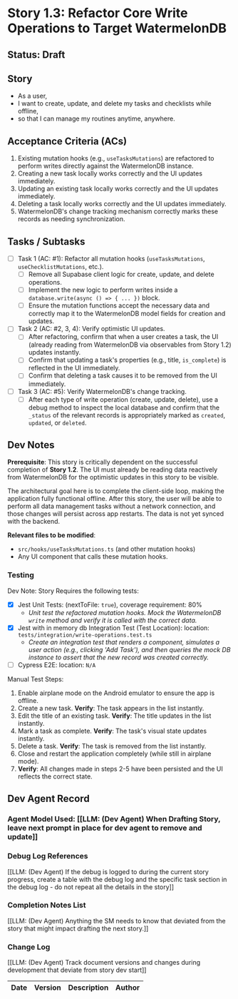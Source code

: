 # Story 1.3: Refactor Core Write Operations to Target WatermelonDB

## Status: Draft

## Story

- As a user,
- I want to create, update, and delete my tasks and checklists while offline,
- so that I can manage my routines anytime, anywhere.

## Acceptance Criteria (ACs)

1.  Existing mutation hooks (e.g., `useTasksMutations`) are refactored to perform writes directly against the WatermelonDB instance.
2.  Creating a new task locally works correctly and the UI updates immediately.
3.  Updating an existing task locally works correctly and the UI updates immediately.
4.  Deleting a task locally works correctly and the UI updates immediately.
5.  WatermelonDB's change tracking mechanism correctly marks these records as needing synchronization.

## Tasks / Subtasks

- [ ] Task 1 (AC: #1): Refactor all mutation hooks (`useTasksMutations`, `useChecklistMutations`, etc.).
    - [ ] Remove all Supabase client logic for create, update, and delete operations.
    - [ ] Implement the new logic to perform writes inside a `database.write(async () => { ... })` block.
    - [ ] Ensure the mutation functions accept the necessary data and correctly map it to the WatermelonDB model fields for creation and updates.
- [ ] Task 2 (AC: #2, 3, 4): Verify optimistic UI updates.
    - [ ] After refactoring, confirm that when a user creates a task, the UI (already reading from WatermelonDB via observables from Story 1.2) updates instantly.
    - [ ] Confirm that updating a task's properties (e.g., title, `is_complete`) is reflected in the UI immediately.
    - [ ] Confirm that deleting a task causes it to be removed from the UI immediately.
- [ ] Task 3 (AC: #5): Verify WatermelonDB's change tracking.
    - [ ] After each type of write operation (create, update, delete), use a debug method to inspect the local database and confirm that the `_status` of the relevant records is appropriately marked as `created`, `updated`, or `deleted`.

## Dev Notes

**Prerequisite**: This story is critically dependent on the successful completion of **Story 1.2**. The UI must already be reading data reactively from WatermelonDB for the optimistic updates in this story to be visible.

The architectural goal here is to complete the client-side loop, making the application fully functional offline. After this story, the user will be able to perform all data management tasks without a network connection, and those changes will persist across app restarts. The data is not yet synced with the backend.

**Relevant files to be modified**:
* `src/hooks/useTasksMutations.ts` (and other mutation hooks)
* Any UI component that calls these mutation hooks.

### Testing

Dev Note: Story Requires the following tests:
- [x] Jest Unit Tests: (nextToFile: `true`), coverage requirement: 80%
    -   *Unit test the refactored mutation hooks. Mock the WatermelonDB `write` method and verify it is called with the correct data.*
- [x] Jest with in memory db Integration Test (Test Location): location: `tests/integration/write-operations.test.ts`
    -   *Create an integration test that renders a component, simulates a user action (e.g., clicking 'Add Task'), and then queries the mock DB instance to assert that the new record was created correctly.*
- [ ] Cypress E2E: location: `N/A`

Manual Test Steps:
1.  Enable airplane mode on the Android emulator to ensure the app is offline.
2.  Create a new task. **Verify**: The task appears in the list instantly.
3.  Edit the title of an existing task. **Verify**: The title updates in the list instantly.
4.  Mark a task as complete. **Verify**: The task's visual state updates instantly.
5.  Delete a task. **Verify**: The task is removed from the list instantly.
6.  Close and restart the application completely (while still in airplane mode).
7.  **Verify**: All changes made in steps 2-5 have been persisted and the UI reflects the correct state.

## Dev Agent Record

### Agent Model Used: [[LLM: (Dev Agent) When Drafting Story, leave next prompt in place for dev agent to remove and update]]

### Debug Log References

[[LLM: (Dev Agent) If the debug is logged to during the current story progress, create a table with the debug log and the specific task section in the debug log - do not repeat all the details in the story]]

### Completion Notes List

[[LLM: (Dev Agent) Anything the SM needs to know that deviated from the story that might impact drafting the next story.]]

### Change Log

[[LLM: (Dev Agent) Track document versions and changes during development that deviate from story dev start]]

| Date | Version | Description | Author |
| :--- | :------ | :---------- | :----- |